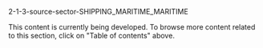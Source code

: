 2-1-3-source-sector-SHIPPING_MARITIME_MARITIME

This content is currently being developed. To browse more content related to this section, click on "Table of contents" above.